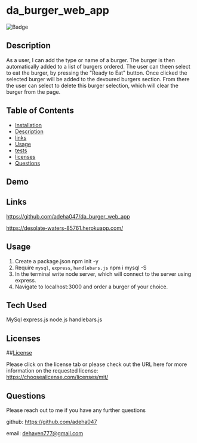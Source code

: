 # da_burger_web_app


  ![Badge](https://img.shields.io/badge/license-MIT-blue)

  ## Description 

  As a user, I can add the type or name of a burger. The burger is then automatically added to a list of burgers ordered. The user can theen select to eat the burger, by pressing the "Ready to Eat" button. Once clicked the selected burger will be added to the devoured burgers section. From there the user can select to delete this burger selection, which will clear the burger from the page. 


## Table of Contents

* [Installation](#installation)
* [Description](#Description)
* [links](#links)
* [Usage](#Usage)
* [tests](#tests)
* [licenses](#licenses)
* [Questions](#Questions)


## Demo



## Links 


https://github.com/adeha047/da_burger_web_app

https://desolate-waters-85761.herokuapp.com/



## Usage

1. Create a package.json
npm init -y
2. Require `mysql`, `express`, `handlebars.js`
npm i mysql -S
3. In the terminal write node server, which will connect to the server using express. 
4. Navigate to localhost:3000 and order a burger of your choice. 


## Tech Used

MySql
express.js
node.js
handlebars.js


## Licenses

##[License](https://choosealicense.com/licenses/mit/)

Please click on the license tab or please check out the URL here for more information on the requested license: https://choosealicense.com/licenses/mit/


## Questions

Please reach out to me if you have any further questions 

github: https://github.com/adeha047

email: dehaven777@gmail.com